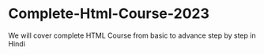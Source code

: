 # Complete-Html-Course-2023
We will cover complete HTML Course from basic to advance step by step in Hindi
